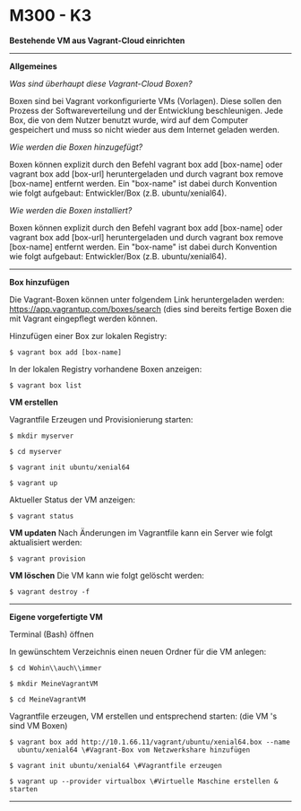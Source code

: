 M300 - K3
============

**Bestehende VM aus Vagrant-Cloud einrichten**
***

**Allgemeines**

*Was sind überhaupt diese Vagrant-Cloud Boxen?*

Boxen sind bei Vagrant vorkonfigurierte VMs (Vorlagen). Diese sollen den Prozess
der Softwareverteilung und der Entwicklung beschleunigen. Jede Box, die von dem
Nutzer benutzt wurde, wird auf dem Computer gespeichert und muss so nicht wieder
aus dem Internet geladen werden.

*Wie werden die Boxen hinzugefügt?*

Boxen können explizit durch den Befehl vagrant box add [box-name] oder vagrant
box add [box-url] heruntergeladen und durch vagrant box remove [box-name]
entfernt werden. Ein "box-name" ist dabei durch Konvention wie folgt aufgebaut:
Entwickler/Box (z.B. ubuntu/xenial64).

*Wie werden die Boxen installiert?*

Boxen können explizit durch den Befehl vagrant box add [box-name] oder vagrant
box add [box-url] heruntergeladen und durch vagrant box remove [box-name]
entfernt werden. Ein "box-name" ist dabei durch Konvention wie folgt aufgebaut:
Entwickler/Box (z.B. ubuntu/xenial64).

***

**Box hinzufügen**

Die Vagrant-Boxen können unter folgendem Link heruntergeladen werden: 
https://app.vagrantup.com/boxes/search (dies sind bereits fertige Boxen die mit Vagrant eingepflegt werden können. 

Hinzufügen einer Box zur lokalen Registry:

    $ vagrant box add [box-name]

In der lokalen Registry vorhandene Boxen anzeigen:

    $ vagrant box list

**VM erstellen**

Vagrantfile Erzeugen und Provisionierung starten:

    $ mkdir myserver   

    $ cd myserver

    $ vagrant init ubuntu/xenial64

    $ vagrant up

Aktueller Status der VM anzeigen:

    $ vagrant status
    
**VM updaten** 
Nach Änderungen im Vagrantfile kann ein Server wie folgt aktualisiert werden:

    $ vagrant provision
 
**VM löschen** 
Die VM kann wie folgt gelöscht werden:

    $ vagrant destroy -f

***

**Eigene vorgefertigte VM**

Terminal (Bash) öffnen

In gewünschtem Verzeichnis einen neuen Ordner für die VM anlegen:

    $ cd Wohin\\auch\\immer

    $ mkdir MeineVagrantVM

    $ cd MeineVagrantVM

Vagrantfile erzeugen, VM erstellen und entsprechend starten: (die VM 's sind VM Boxen)

    $ vagrant box add http://10.1.66.11/vagrant/ubuntu/xenial64.box --name
      ubuntu/xenial64 \#Vagrant-Box vom Netzwerkshare hinzufügen

    $ vagrant init ubuntu/xenial64 \#Vagrantfile erzeugen

    $ vagrant up --provider virtualbox \#Virtuelle Maschine erstellen & starten
------------------------------------------------------------------------------------------------------------------------------------------------------------------------------------

